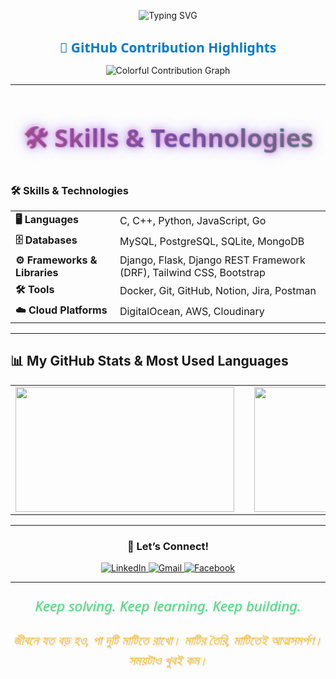 <p align="center">
  <img src="https://readme-typing-svg.herokuapp.com?font=Fira+Code&size=25&duration=3000&pause=1000&color=00F700&width=435&lines=Welcome+to+my+GitHub!;AI+Developer+%7C+Full-Stack+Engineer;Keep+Solving+Keep+Learning" alt="Typing SVG" />
</p>

<h2 align="center" style="font-family: 'Segoe UI', Tahoma, Geneva, Verdana, sans-serif; color: #007ACC; font-weight: 700; margin-bottom: 12px;">
  🎨 GitHub Contribution Highlights
</h2>

<p align="center">
  <img src="https://github-readme-activity-graph.vercel.app/graph?username=payer10&theme=react-dark&hide_border=true" alt="Colorful Contribution Graph" />
</p>

---

<h2 align="center" style="
  font-family: 'Segoe UI', Tahoma, Geneva, Verdana, sans-serif;
  font-weight: 900;
  font-size: 2.5rem;
  background: linear-gradient(45deg, #ff6ec4, #7873f5, #4ade80);
  -webkit-background-clip: text;
  -webkit-text-fill-color: transparent;
  text-shadow: 1px 1px 2px rgba(0,0,0,0.3), 
               0 0 10px rgba(255,110,196,0.7),
               0 0 20px rgba(120,115,245,0.7);">
  🛠️ Skills & Technologies
</h2>

### 🛠️ Skills & Technologies

<table align="center">
  <tr>
    <td><strong>🖥️ Languages</strong></td>
    <td>C, C++, Python, JavaScript, Go</td>
  </tr>
  <tr>
    <td><strong>🗄️ Databases</strong></td>
    <td>MySQL, PostgreSQL, SQLite, MongoDB</td>
  </tr>
  <tr>
    <td><strong>⚙️ Frameworks & Libraries</strong></td>
    <td>Django, Flask, Django REST Framework (DRF), Tailwind CSS, Bootstrap</td>
  </tr>
  <tr>
    <td><strong>🛠️ Tools</strong></td>
    <td>Docker, Git, GitHub, Notion, Jira, Postman</td>
  </tr>
  <tr>
    <td><strong>☁️ Cloud Platforms</strong></td>
    <td>DigitalOcean, AWS, Cloudinary</td>
  </tr>
</table>

---

## 📊 My GitHub Stats & Most Used Languages

<table align="center">
  <tr>
    <td>
      <img src="https://github-readme-stats.vercel.app/api?username=payer10&show_icons=true&theme=tokyonight&hide_border=true" width="350" height="200" />
    </td>
    <td style="width:30px;"></td>
    <td>
      <img src="https://github-readme-stats.vercel.app/api/top-langs/?username=payer10&layout=donut&theme=tokyonight&hide_border=true" width="350" height="200" />
    </td>
  </tr>
</table>

---

<h3 align="center">🎯 Let’s Connect!</h3>

<p align="center">
  <a href="https://www.linkedin.com/in/afzalkhan101/" target="_blank">
    <img alt="LinkedIn" src="https://img.shields.io/badge/LinkedIn-0077B5?style=for-the-badge&logo=linkedin&logoColor=white" />
  </a>
  <a href="mailto:afzalkhan101.contact@gmail.com" target="_blank">
    <img alt="Gmail" src="https://img.shields.io/badge/Gmail-D14836?style=for-the-badge&logo=gmail&logoColor=white" />
  </a>
  <a href="https://www.facebook.com/afzalkhan101/" target="_blank">
    <img alt="Facebook" src="https://img.shields.io/badge/Facebook-1877F2?style=for-the-badge&logo=facebook&logoColor=white" />
  </a>
</p>

---

<div align="center" style="max-width: 700px; margin: auto; font-family: 'Segoe UI', Tahoma, Geneva, Verdana, sans-serif;">
  <p style="font-size: 1.4rem; font-style: italic; color: #4ADE80; text-shadow: 1px 1px 3px rgba(0, 0, 0, 0.2); margin-bottom: 1.5rem;">
    Keep solving. Keep learning. Keep building.
  </p>
  <p style="font-size: 1.3rem; font-style: italic; color: #FBBF24; text-shadow: 1px 1px 3px rgba(0, 0, 0, 0.2); line-height: 1.5;">
    জীবনে যত বড় হও, পা দুটি মাটিতে রাখো। মাটির তৈরি, মাটিতেই আত্মসমর্পণ। সময়টাও খুবই কম।
  </p>
</div>
